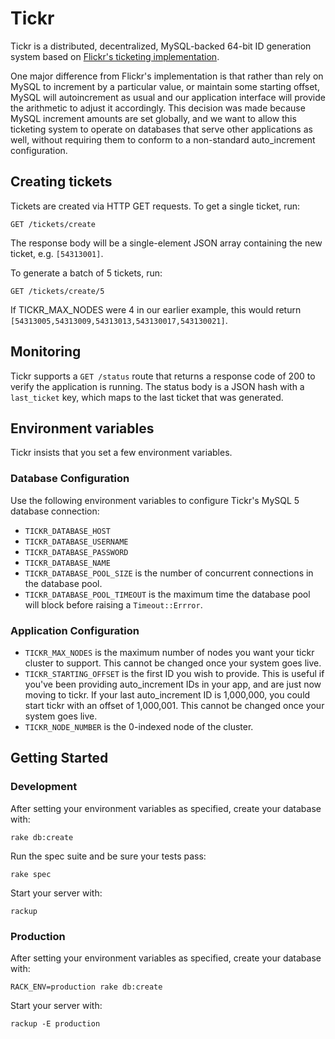 # Tickr

Tickr is a distributed, decentralized, MySQL-backed 64-bit ID generation system
based on [Flickr's ticketing implementation](http://code.flickr.net/2010/02/08/ticket-servers-distributed-unique-primary-keys-on-the-cheap/).

One major difference from Flickr's implementation is that rather than rely on
MySQL to increment by a particular value, or maintain some starting offset,
MySQL will autoincrement as usual and our application interface will provide
the arithmetic to adjust it accordingly. This decision was made because MySQL
increment amounts are set globally, and we want to allow this ticketing system
to operate on databases that serve other applications as well, without requiring
them to conform to a non-standard auto_increment configuration.

## Creating tickets

Tickets are created via HTTP GET requests. To get a single ticket, run:

    GET /tickets/create

The response body will be a single-element JSON array containing the new ticket, e.g. `[54313001]`.

To generate a batch of 5 tickets, run:

    GET /tickets/create/5

If TICKR_MAX_NODES were 4 in our earlier example, this would return `[54313005,54313009,54313013,543130017,543130021]`.

## Monitoring

Tickr supports a `GET /status` route that returns a response code of 200 to verify the application is running. The status body is a JSON hash with a `last_ticket` key, which maps to the last ticket that was generated.

## Environment variables

Tickr insists that you set a few environment variables.

### Database Configuration

Use the following environment variables to configure Tickr's MySQL 5 database connection:

* `TICKR_DATABASE_HOST`
* `TICKR_DATABASE_USERNAME`
* `TICKR_DATABASE_PASSWORD`
* `TICKR_DATABASE_NAME`
* `TICKR_DATABASE_POOL_SIZE` is the number of concurrent connections in the database pool.
* `TICKR_DATABASE_POOL_TIMEOUT` is the maximum  time the database pool will block before raising a `Timeout::Errror`.

### Application Configuration

* `TICKR_MAX_NODES` is the maximum number of nodes you want your tickr cluster to
support. This cannot be changed once your system goes live.
* `TICKR_STARTING_OFFSET` is the first ID you wish to provide. This is useful if
you've been providing auto_increment IDs in your app, and are just now moving to
tickr. If your last auto_increment ID is 1,000,000, you could start tickr with
an offset of 1,000,001. This cannot be changed once your system goes live.
* `TICKR_NODE_NUMBER` is the 0-indexed node of the cluster.

## Getting Started

### Development

After setting your environment variables as specified, create your database with:

`rake db:create`

Run the spec suite and be sure your tests pass:

`rake spec`

Start your server with:

`rackup`

### Production

After setting your environment variables as specified, create your database with:

`RACK_ENV=production rake db:create`

Start your server with:

`rackup -E production`
